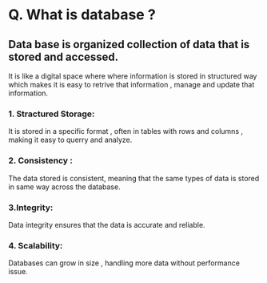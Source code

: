 # Q. What is database ?
## Data base is organized collection of data that is stored and accessed.
 It is like a digital space where where information is stored in structured way which makes it is easy to retrive that information , manage and update that information.

### 1. Stractured Storage:
It is stored in a specific format , often in tables with rows and columns , making it easy to querry and analyze.
### 2. Consistency :
The data stored is consistent, meaning that the same types of data is stored in same way across the database.

### 3.Integrity:
Data integrity ensures that the data is accurate and reliable.

### 4. Scalability: 
Databases can grow in size , handling more data without performance issue.

